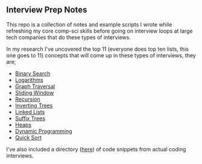 ## Interview Prep Notes

This repo is a collection of notes and example scripts I wrote while refreshing
my core comp-sci skills before going on interview loops at large tech companies
that do these types of interviews.

In my research I've uncovered the top 11 (everyone does top ten lists, this one
goes to 11) concepts that will come up in these types of interviews, they are;

- [Binary Search](code-samples/python/binary_search)
- [Logarithms](code-samples/python/logarithms)
- [Graph Traversal](code-samples/python/graph-traversal)
- [Sliding Window](code-samples/python/sliding_window)
- [Recursion](code-samples/python/recursion)
- [Inverting Trees](code-samples/python/inverting-trees)
- [Linked Lists](code-samples/python/linked-lists)
- [Suffix Trees](code-samples/python/suffix_trees)
- [Heaps](code-samples/python/heaps/)
- [Dynamic Programming](code-samples/python/dyanmic_programming)
- [Quick Sort](code-samples/python/quick_sort)

I've also included a directory
([here](code-samples/python/samples-from-actual-interviews)) of code snippets from actual coding interviews.
